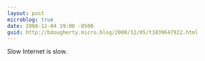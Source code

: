 ```yaml
---
layout: post
microblog: true
date: 2008-12-04 19:00 -0500
guid: http://bdougherty.micro.blog/2008/12/05/t1039647922.html
---
```

Slow Internet is slow.
